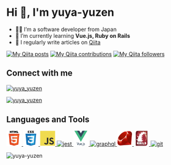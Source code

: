 <h1>Hi 👋, I'm yuya-yuzen</h1>

- 👨‍💻 I’m a software developer from Japan
- 🌱 I’m currently learning **Vue.js, Ruby on Rails**
- 📝 I regularly write articles on [Qiita](https://qiita.com/yuya_yuzen)

[![My Qiita posts](https://qiita-badge.apiapi.app/s/yuya_yuzen/posts.svg)](http://qiita.com/yuya_yuzen)
[![My Qiita contributions](https://qiita-badge.apiapi.app/s/yuya_yuzen/contributions.svg)](http://qiita.com/yuya_yuzen)
[![My Qiita followers](https://qiita-badge.apiapi.app/s/yuya_yuzen/followers.svg)](http://qiita.com/yuya_yuzen)

<h2 align="left">Connect with me</h3>
<p align="left">
  <a href="https://twitter.com/yuya_yuzen" target="blank">
    <img align="center" src="https://raw.githubusercontent.com/rahuldkjain/github-profile-readme-generator/master/src/images/icons/Social/twitter.svg" alt="yuya_yuzen" height="30" width="40" />
  </a>
</p>
<p align="left">
  <a href="https://twitter.com/yuya_yuzen" target="blank">
    <img src="https://img.shields.io/twitter/follow/yuya_yuzen?logo=twitter&style=for-the-badge" alt="yuya_yuzen" />
  </a>
</p>

<h2 align="left">Languages and Tools</h3>
<p align="left">
  <a href="https://www.w3.org/html/" target="_blank">
    <img src="https://raw.githubusercontent.com/devicons/devicon/master/icons/html5/html5-original-wordmark.svg" alt="html5" width="40" height="40"/>
  </a>
  <a href="https://www.w3schools.com/css/" target="_blank">
    <img src="https://raw.githubusercontent.com/devicons/devicon/master/icons/css3/css3-original-wordmark.svg" alt="css3" width="40" height="40"/>
  </a>
  <a href="https://developer.mozilla.org/en-US/docs/Web/JavaScript" target="_blank">
    <img src="https://raw.githubusercontent.com/devicons/devicon/master/icons/javascript/javascript-original.svg" alt="javascript" width="40" height="40"/>
  </a>
  <a href="https://jestjs.io" target="_blank">
    <img src="https://www.vectorlogo.zone/logos/jestjsio/jestjsio-icon.svg" alt="jest" width="40" height="40"/>
  </a>
  <a href="https://vuejs.org/" target="_blank">
    <img src="https://raw.githubusercontent.com/devicons/devicon/master/icons/vuejs/vuejs-original-wordmark.svg" alt="vuejs" width="40" height="40"/>
  </a>
  <a href="https://graphql.org" target="_blank">
    <img src="https://www.vectorlogo.zone/logos/graphql/graphql-icon.svg" alt="graphql" width="40" height="40"/>
  </a>
  <a href="https://www.ruby-lang.org/en/" target="_blank">
    <img src="https://raw.githubusercontent.com/devicons/devicon/master/icons/ruby/ruby-original.svg" alt="ruby" width="40" height="40"/>
  </a>
  <a href="https://rubyonrails.org" target="_blank">
    <img src="https://raw.githubusercontent.com/devicons/devicon/master/icons/rails/rails-original-wordmark.svg" alt="rails" width="40" height="40"/>
  </a>
  <a href="https://git-scm.com/" target="_blank">
    <img src="https://www.vectorlogo.zone/logos/git-scm/git-scm-icon.svg" alt="git" width="40" height="40"/>
  </a>
</p>
<p>
  <img align="left" src="https://github-readme-stats.vercel.app/api/top-langs?username=yuya-yuzen&show_icons=true&locale=en&layout=compact" alt="yuya-yuzen" />
</p>
